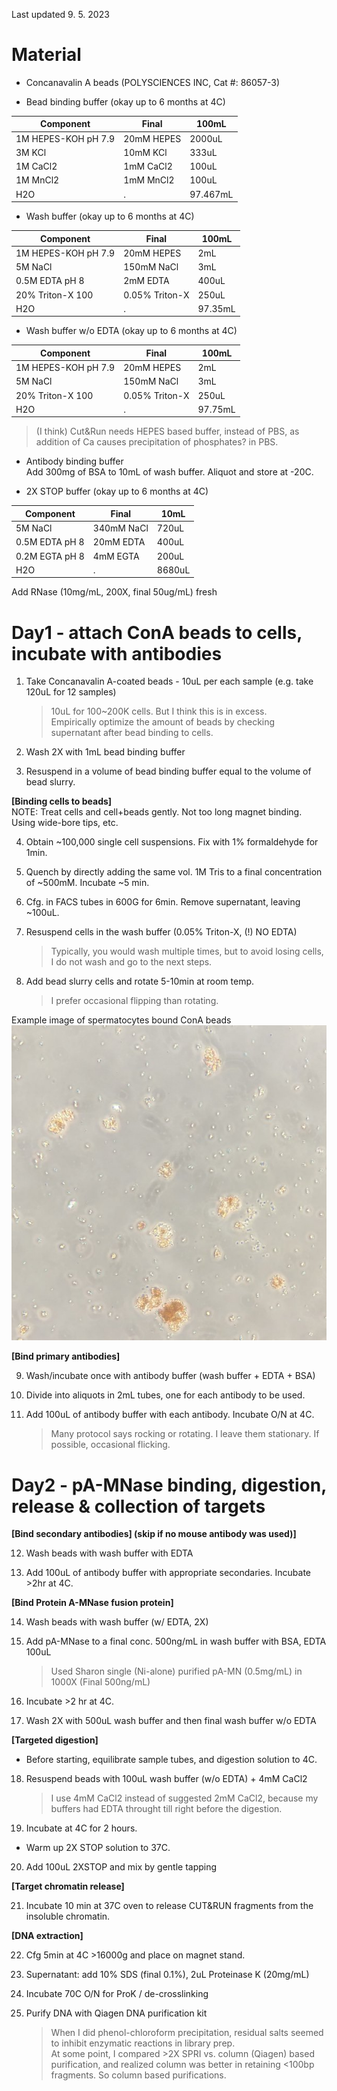 Last updated 9. 5. 2023 


# Material 
- Concanavalin A beads (POLYSCIENCES INC, Cat #: 86057-3)

- Bead binding buffer (okay up to 6 months at 4C)

|Component| Final| 100mL | 
|---------|----------|--|
|1M HEPES-KOH pH 7.9|20mM HEPES|2000uL|
|3M KCl| 10mM KCl|333uL|
|1M CaCl2|1mM CaCl2|100uL|
|1M MnCl2|1mM MnCl2|100uL|
|H2O| .|97.467mL|

- Wash buffer (okay up to 6 months at 4C)

|Component| Final| 100mL | 
|---------|----------|--|
|1M HEPES-KOH pH 7.9|20mM HEPES|2mL|
|5M NaCl| 150mM NaCl|3mL|
|0.5M EDTA pH 8|2mM EDTA|400uL|
|20% Triton-X 100|0.05% Triton-X|250uL|
|H2O| .|97.35mL|

- Wash buffer w/o EDTA (okay up to 6 months at 4C)

|Component| Final| 100mL | 
|---------|----------|--|
|1M HEPES-KOH pH 7.9|20mM HEPES|2mL|
|5M NaCl| 150mM NaCl|3mL|
|20% Triton-X 100|0.05% Triton-X|250uL|
|H2O| .|97.75mL|

  > (I think) Cut&Run needs HEPES based buffer, instead of PBS, as addition of Ca causes precipitation of phosphates? in PBS.

- Antibody binding buffer<br>
Add 300mg of BSA to 10mL of wash buffer. Aliquot and store at -20C. 

- 2X STOP buffer (okay up to 6 months at 4C)

|Component| Final| 10mL | 
|---------|----------|--|
|5M NaCl| 340mM NaCl|720uL|
|0.5M EDTA pH 8|20mM EDTA|400uL|
|0.2M EGTA pH 8|4mM EGTA|200uL|
|H2O| .|8680uL|

Add RNase (10mg/mL, 200X, final 50ug/mL) fresh


# Day1 - attach ConA beads to cells, incubate with antibodies 

1. Take Concanavalin A-coated beads - 10uL per each sample (e.g. take 120uL for 12 samples)
    > 10uL for 100~200K cells. But I think this is in excess. <br>
    Empirically optimize the amount of beads by checking supernatant after bead binding to cells.

2. Wash 2X with 1mL bead binding buffer

3. Resuspend in a volume of bead binding buffer equal to the volume of bead slurry.

<b> [Binding cells to beads] </b><br>
NOTE: Treat cells and cell+beads gently. Not too long magnet binding. Using wide-bore tips, etc. 
 
4. Obtain ~100,000 single cell suspensions. Fix with 1% formaldehyde for 1min.
 
5. Quench by directly adding the same vol. 1M Tris to a final concentration of ~500mM. Incubate ~5 min.

6. Cfg. in FACS tubes in 600G for 6min. Remove supernatant, leaving ~100uL.
 
7. Resuspend cells in the wash buffer (0.05% Triton-X, (!) NO EDTA)
    > Typically, you would wash multiple times, but to avoid losing cells, I do not wash and go to the next steps.
  
8. Add bead slurry cells and rotate 5-10min at room temp.
    > I prefer occasional flipping than rotating.

Example image of spermatocytes bound ConA beads<br>
![ConA bound spermatocytes](https://github.com/jongminkmg/Storage/blob/main/ConA_Scytes_23-0905.jpg?raw=true "ConA bound spermatocytes")

<b> [Bind primary antibodies] </b><br>

9. Wash/incubate once with antibody buffer (wash buffer + EDTA + BSA)

10. Divide into aliquots in 2mL tubes, one for each antibody to be used.
 
11. Add 100uL of antibody buffer with each antibody. Incubate O/N at 4C.
    >  Many protocol says rocking or rotating. I leave them stationary. If possible, occasional flicking. 

# Day2 - pA-MNase binding, digestion, release & collection of targets

<b> [Bind secondary antibodies] (skip if no mouse antibody was used)] </b> <br>

12. Wash beads with wash buffer with EDTA
 
13. Add 100uL of antibody buffer with appropriate secondaries. Incubate >2hr at 4C.

<b> [Bind Protein A-MNase fusion protein] </b> <br>

14. Wash beads with wash buffer (w/ EDTA, 2X)
 
15. Add pA-MNase to a final conc. 500ng/mL in wash buffer with BSA, EDTA 100uL 
    > Used Sharon single (Ni-alone) purified pA-MN (0.5mg/mL) in 1000X (Final 500ng/mL)
 
16. Incubate >2 hr at 4C.

17. Wash 2X with 500uL wash buffer and then final wash buffer w/o EDTA
 
<b> [Targeted digestion] </b> <br>

* Before starting, equilibrate sample tubes, and digestion solution to 4C.
 
18. Resuspend beads with 100uL wash buffer (w/o EDTA) + 4mM CaCl2
    > I use 4mM CaCl2 instead of suggested 2mM CaCl2, because my buffers had EDTA throught till right before the digestion.<br>
 
19. Incubate at 4C for 2 hours.
 
* Warm up 2X STOP solution to 37C.
 
20. Add 100uL 2XSTOP and mix by gentle tapping
 
 
<b> [Target chromatin release] </b> <br>

21. Incubate 10 min at 37C oven to release CUT&RUN fragments from the insoluble chromatin.
 
<b> [DNA extraction] </b> <br>

22. Cfg 5min at 4C >16000g and place on magnet stand.
 
23. Supernatant: add 10% SDS (final 0.1%), 2uL Proteinase K (20mg/mL)

24. Incubate 70C O/N for ProK / de-crosslinking

25. Purify DNA with Qiagen DNA purification kit
    > When I did phenol-chloroform precipitation, residual salts seemed to inhibit enzymatic reactions in library prep. <br>
    > At some point, I compared >2X SPRI vs. column (Qiagen) based purification, and realized column was better in retaining <100bp fragments. So column based purifications.
